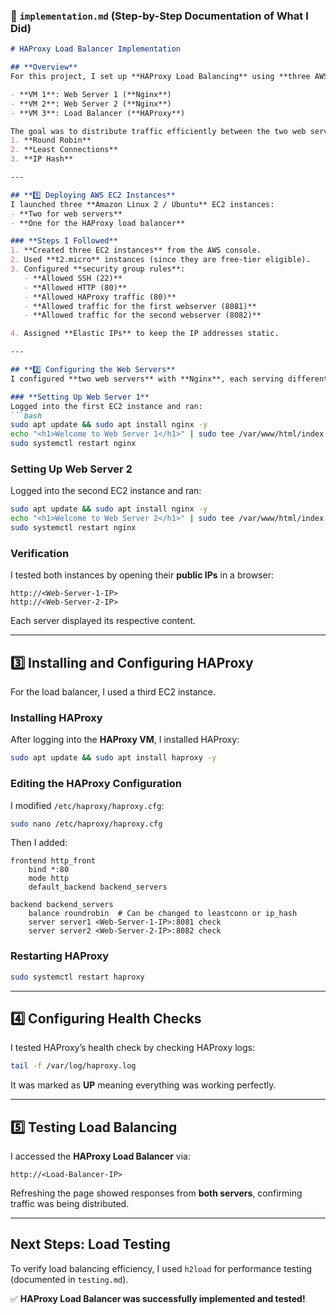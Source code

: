 ### **📌 `implementation.md`** (Step-by-Step Documentation of What I Did)  

```md
# HAProxy Load Balancer Implementation

## **Overview**
For this project, I set up **HAProxy Load Balancing** using **three AWS EC2 instances** on the **AWS cloud platform** as my VMs.  

- **VM 1**: Web Server 1 (**Nginx**)  
- **VM 2**: Web Server 2 (**Nginx**)  
- **VM 3**: Load Balancer (**HAProxy**)  

The goal was to distribute traffic efficiently between the two web servers using HAProxy and test different **load balancing algorithms**:
1. **Round Robin**
2. **Least Connections**
3. **IP Hash**

---

## **1️⃣ Deploying AWS EC2 Instances**
I launched three **Amazon Linux 2 / Ubuntu** EC2 instances:  
- **Two for web servers**
- **One for the HAProxy load balancer**

### **Steps I Followed**
1. **Created three EC2 instances** from the AWS console.
2. Used **t2.micro** instances (since they are free-tier eligible).
3. Configured **security group rules**:
   - **Allowed SSH (22)**
   - **Allowed HTTP (80)**
   - **Allowed HAProxy traffic (80)**
   - **Allowed traffic for the first webserver (8081)**
   - **Allowed traffic for the second webserver (8082)**

4. Assigned **Elastic IPs** to keep the IP addresses static.

---

## **2️⃣ Configuring the Web Servers**
I configured **two web servers** with **Nginx**, each serving different content.

### **Setting Up Web Server 1**
Logged into the first EC2 instance and ran:
```bash
sudo apt update && sudo apt install nginx -y
echo "<h1>Welcome to Web Server 1</h1>" | sudo tee /var/www/html/index.html
sudo systemctl restart nginx
```

### **Setting Up Web Server 2**
Logged into the second EC2 instance and ran:
```bash
sudo apt update && sudo apt install nginx -y
echo "<h1>Welcome to Web Server 2</h1>" | sudo tee /var/www/html/index.html
sudo systemctl restart nginx
```

### **Verification**
I tested both instances by opening their **public IPs** in a browser:
```
http://<Web-Server-1-IP>
http://<Web-Server-2-IP>
```
Each server displayed its respective content.

---

## **3️⃣ Installing and Configuring HAProxy**
For the load balancer, I used a third EC2 instance.

### **Installing HAProxy**
After logging into the **HAProxy VM**, I installed HAProxy:
```bash
sudo apt update && sudo apt install haproxy -y
```

### **Editing the HAProxy Configuration**
I modified `/etc/haproxy/haproxy.cfg`:
```bash
sudo nano /etc/haproxy/haproxy.cfg
```

Then I added:
```haproxy
frontend http_front
    bind *:80
    mode http
    default_backend backend_servers

backend backend_servers
    balance roundrobin  # Can be changed to leastconn or ip_hash
    server server1 <Web-Server-1-IP>:8081 check
    server server2 <Web-Server-2-IP>:8082 check
```

### **Restarting HAProxy**
```bash
sudo systemctl restart haproxy
```

---

## **4️⃣ Configuring Health Checks**
I tested HAProxy’s health check by checking HAProxy logs:
```bash
tail -f /var/log/haproxy.log
```
It was marked as **UP** meaning everything was working perfectly.

---

## **5️⃣ Testing Load Balancing**
I accessed the **HAProxy Load Balancer** via:
```
http://<Load-Balancer-IP>
```
Refreshing the page showed responses from **both servers**, confirming traffic was being distributed.

---

## **Next Steps: Load Testing**
To verify load balancing efficiency, I used `h2load` for performance testing (documented in `testing.md`).

✅ **HAProxy Load Balancer was successfully implemented and tested!**
